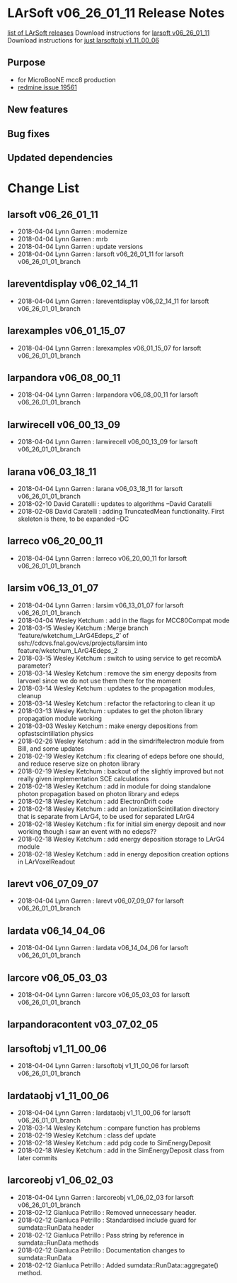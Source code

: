 LArSoft v06_26_01_11 Release Notes
=============================================================================

[list of LArSoft releases](LArSoft_release_list)
Download instructions for [larsoft v06_26_01_11](http://scisoft.fnal.gov/scisoft/bundles/larsoft/v06_26_01_11/larsoft-v06_26_01_11.html)
Download instructions for [just larsoftobj v1_11_00_06](http://scisoft.fnal.gov/scisoft/bundles/larsoftobj/v1_11_00_06/larsoftobj-v1_11_00_06.html)

Purpose
--------------------

-   for MicroBooNE mcc8 production
-   [redmine issue 19561](https://cdcvs.fnal.gov/redmine/issues/19561)

New features
------------------------------

Bug fixes
------------------------

Updated dependencies
----------------------------------------------

Change List
============================

larsoft v06_26_01_11
-------------------------------------------------

-   2018-04-04 Lynn Garren : modernize
-   2018-04-04 Lynn Garren : mrb
-   2018-04-04 Lynn Garren : update versions
-   2018-04-04 Lynn Garren : larsoft v06_26_01_11 for larsoft v06_26_01_01_branch

lareventdisplay v06_02_14_11
-----------------------------------------------------------------

-   2018-04-04 Lynn Garren : lareventdisplay v06_02_14_11 for larsoft v06_26_01_01_branch

larexamples v06_01_15_07
---------------------------------------------------------

-   2018-04-04 Lynn Garren : larexamples v06_01_15_07 for larsoft v06_26_01_01_branch

larpandora v06_08_00_11
-------------------------------------------------------

-   2018-04-04 Lynn Garren : larpandora v06_08_00_11 for larsoft v06_26_01_01_branch

larwirecell v06_00_13_09
---------------------------------------------------------

-   2018-04-04 Lynn Garren : larwirecell v06_00_13_09 for larsoft v06_26_01_01_branch

larana v06_03_18_11
-----------------------------------------------

-   2018-04-04 Lynn Garren : larana v06_03_18_11 for larsoft v06_26_01_01_branch
-   2018-02-10 David Caratelli : updates to algorithms –David Caratelli
-   2018-02-08 David Caratelli : adding TruncatedMean functionality. First skeleton is there, to be expanded –DC

larreco v06_20_00_11
-------------------------------------------------

-   2018-04-04 Lynn Garren : larreco v06_20_00_11 for larsoft v06_26_01_01_branch

larsim v06_13_01_07
-----------------------------------------------

-   2018-04-04 Lynn Garren : larsim v06_13_01_07 for larsoft v06_26_01_01_branch
-   2018-04-04 Wesley Ketchum : add in the flags for MCC80Compat mode
-   2018-03-15 Wesley Ketchum : Merge branch ‘feature/wketchum_LArG4Edeps_2’ of ssh://cdcvs.fnal.gov/cvs/projects/larsim into feature/wketchum_LArG4Edeps_2
-   2018-03-15 Wesley Ketchum : switch to using service to get recombA parameter?
-   2018-03-14 Wesley Ketchum : remove the sim energy deposits from larvoxel since we do not use them there for the moment
-   2018-03-14 Wesley Ketchum : updates to the propagation modules, cleanup
-   2018-03-14 Wesley Ketchum : refactor the refactoring to clean it up
-   2018-03-13 Wesley Ketchum : updates to get the photon library propagation module working
-   2018-03-03 Wesley Ketchum : make energy depositions from opfastscintillation physics
-   2018-02-26 Wesley Ketchum : add in the simdriftelectron module from Bill, and some updates
-   2018-02-19 Wesley Ketchum : fix clearing of edeps before one should, and reduce reserve size on photon library
-   2018-02-19 Wesley Ketchum : backout of the slightly improved but not really given implementation SCE calculations
-   2018-02-18 Wesley Ketchum : add in module for doing standalone photon propagation based on photon library and edeps
-   2018-02-18 Wesley Ketchum : add ElectronDrift code
-   2018-02-18 Wesley Ketchum : add an IonizationScintillation directory that is separate from LArG4, to be used for separated LArG4
-   2018-02-18 Wesley Ketchum : fix for initial sim energy deposit and now working though i saw an event with no edeps??
-   2018-02-18 Wesley Ketchum : add energy deposition storage to LArG4 module
-   2018-02-18 Wesley Ketchum : add in energy deposition creation options in LArVoxelReadout

larevt v06_07_09_07
-----------------------------------------------

-   2018-04-04 Lynn Garren : larevt v06_07_09_07 for larsoft v06_26_01_01_branch

lardata v06_14_04_06
-------------------------------------------------

-   2018-04-04 Lynn Garren : lardata v06_14_04_06 for larsoft v06_26_01_01_branch

larcore v06_05_03_03
-------------------------------------------------

-   2018-04-04 Lynn Garren : larcore v06_05_03_03 for larsoft v06_26_01_01_branch

larpandoracontent v03_07_02_05
---------------------------------------------------------------------

larsoftobj v1_11_00_06
-----------------------------------------------------

-   2018-04-04 Lynn Garren : larsoftobj v1_11_00_06 for larsoft v06_26_01_01_branch

lardataobj v1_11_00_06
-----------------------------------------------------

-   2018-04-04 Lynn Garren : lardataobj v1_11_00_06 for larsoft v06_26_01_01_branch
-   2018-03-14 Wesley Ketchum : compare function has problems
-   2018-02-19 Wesley Ketchum : class def update
-   2018-02-18 Wesley Ketchum : add pdg code to SimEnergyDeposit
-   2018-02-18 Wesley Ketchum : add in the SimEnergyDeposit class from later commits

larcoreobj v1_06_02_03
-----------------------------------------------------

-   2018-04-04 Lynn Garren : larcoreobj v1_06_02_03 for larsoft v06_26_01_01_branch
-   2018-02-12 Gianluca Petrillo : Removed unnecessary header.
-   2018-02-12 Gianluca Petrillo : Standardised include guard for sumdata::RunData header
-   2018-02-12 Gianluca Petrillo : Pass string by reference in sumdata::RunData methods
-   2018-02-12 Gianluca Petrillo : Documentation changes to sumdata::RunData
-   2018-02-12 Gianluca Petrillo : Added sumdata::RunData::aggregate() method.
